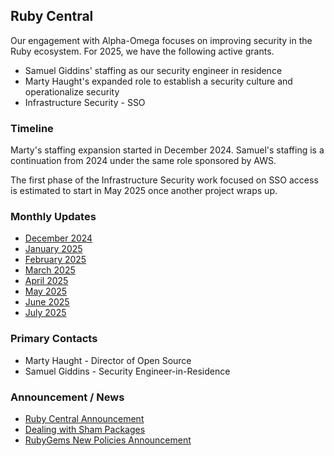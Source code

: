 ## Ruby Central

Our engagement with Alpha-Omega focuses on improving security in the Ruby ecosystem.  For 2025, we have the following active grants.

* Samuel Giddins' staffing as our security engineer in residence
* Marty Haught's expanded role to establish a security culture and operationalize security
* Infrastructure Security - SSO

### Timeline

Marty's staffing expansion started in December 2024. Samuel's staffing is a continuation from 2024 under the same role sponsored by AWS.

The first phase of the Infrastructure Security work focused on SSO access is estimated to start in May 2025 once another project wraps up. 

### Monthly Updates

* [December 2024](../../2024/RubyCentral/update-2024-12.md)
* [January 2025](update-2025-01.md)
* [February 2025](update-2025-02.md)
* [March 2025](update-2025-03.md)
* [April 2025](update-2025-04.md)
* [May 2025](update-2025-05.md)
* [June 2025](update-2025-06.md)
* [July 2025](update-2025-07.md)


### Primary Contacts

* Marty Haught - Director of Open Source
* Samuel Giddins - Security Engineer-in-Residence

### Announcement / News

* [Ruby Central Announcement](https://rubycentral.org/news/alpha-omega-supports-ruby-centrals-expansion-of-open-source-leadership-security/)
* [Dealing with Sham Packages](https://blog.rubygems.org/2025/02/20/dealing-with-sham-packages.html)
* [RubyGems New Policies Announcement](https://rubycentral.org/news/introducing-new-policies-to-support-the-growth-of-rubygems/)
